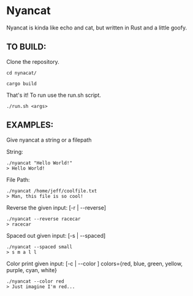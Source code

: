 # Nyancat
Nyancat is kinda like echo and cat, but written in Rust and a little goofy.

## TO BUILD:
Clone the repository. 

```
cd nynacat/

cargo build
```
That's it! To run use the run.sh script.

```
./run.sh <args>
```

## EXAMPLES:
Give nyancat a string or a filepath

String:
```
./nyancat "Hello World!"
> Hello World!
```
File Path:
```
./nyancat /home/jeff/coolfile.txt
> Man, this file is so cool!
```

Reverse the given input: [-r | --reverse]
```
./nyancat --reverse racecar
> racecar
```

Spaced out given input: [-s | --spaced]
```
./nyancat --spaced small
> s m a l l
```

Color print given input: [-c <COLOR> | --color <COLOR>] colors={red, blue, green, yellow, purple, cyan, white}
```
./nyancat --color red
> Just imagine I'm red...
```
